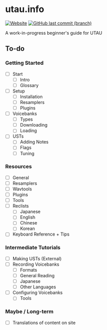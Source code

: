 # utau.info

[![Website](https://img.shields.io/website?down_message=offline&up_message=online&url=https%3A%2F%2Futau.info)](https://utau.info) [![GitHub last commit (branch)](https://img.shields.io/github/last-commit/nagotown/utau.info/main)](https://github.com/nagotown/utau.info/commits/main)

A work-in-progress beginner's guide for UTAU

## To-do

### Getting Started

- [ ] Start
  - [ ] Intro
  - [ ] Glossary
- [ ] Setup
  - [ ] Installation
  - [ ] Resamplers
  - [ ] Plugins
- [ ] Voicebanks
  - [ ] Types
  - [ ] Downloading
  - [ ] Loading
- [ ] USTs
  - [ ] Adding Notes
  - [ ] Flags
  - [ ] Tuning

### Resources

- [ ] General
- [ ] Resamplers
- [ ] Wavtools
- [ ] Plugins
- [ ] Tools
- [ ] Reclists
  - [ ] Japanese
  - [ ] English
  - [ ] Chinese
  - [ ] Korean
- [ ] Keyboard Reference + Tips

### Intermediate Tutorials

- [ ] Making USTs (External)
- [ ] Recording Voicebanks
  - [ ] Formats
  - [ ] General Reading
  - [ ] Japanese
  - [ ] Other Languages
- [ ] Configuring Voicebanks
  - [ ] Tools

### Maybe / Long-term

- [ ] Translations of content on site